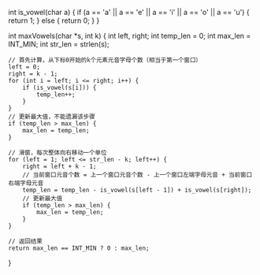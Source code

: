 int is_vowel(char a)
{
    if (a == 'a' || a == 'e' || a == 'i' || a == 'o' || a == 'u') {
        return 1;
    } else {
        return 0;
    }
}

int maxVowels(char *s, int k)
{
    int left, right;
    int temp_len = 0;
    int max_len = INT_MIN;
    int str_len = strlen(s);
    
    // 首先计算，从下标0开始的k个元素元音字母个数（相当于第一个窗口）
    left = 0;
    right = k - 1;
    for (int i = left; i <= right; i++) {
        if (is_vowel(s[i])) {
            temp_len++;
        }
    }
    // 更新最大值，不能遗漏该步骤
    if (temp_len > max_len) {
        max_len = temp_len;
    }

    // 滑窗，每次整体向右移动一个单位
    for (left = 1; left <= str_len - k; left++) {
        right = left + k - 1;
        // 当前窗口元音个数 = 上一个窗口元音个数 - 上一个窗口左端字母元音 + 当前窗口右端字母元音
        temp_len = temp_len - is_vowel(s[left - 1]) + is_vowel(s[right]);
        // 更新最大值
        if (temp_len > max_len) {
            max_len = temp_len;
        }
    }
    
    // 返回结果
    return max_len == INT_MIN ? 0 : max_len;
}
